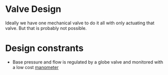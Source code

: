 # Valve Design

Ideally we have one mechanical valve to do it all with only actuating that valve.
But that is probably not possible.

# Design constrants
* Base pressure and flow is regulated by a globe valve and monitored with a low cost [manometer](/System/LowPressureManometer/simplifiedManometer.jpg)
